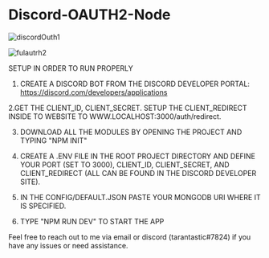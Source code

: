 # Discord-OAUTH2-Node
 
 ![discordOuth1](https://user-images.githubusercontent.com/25716399/126927680-9efcde0c-de6f-4063-a359-9e7ff35d50bd.jpg)

 
 ![fulautrh2](https://user-images.githubusercontent.com/25716399/126927673-b18c6eb8-4da7-4d30-b0f4-ee0e85aac088.jpg)


SETUP IN ORDER TO RUN PROPERLY

1. CREATE A DISCORD BOT FROM THE DISCORD DEVELOPER PORTAL:
  https://discord.com/developers/applications
  
2.GET THE CLIENT_ID, CLIENT_SECRET. SETUP THE CLIENT_REDIRECT INSIDE TO WEBSITE TO WWW.LOCALHOST:3000/auth/redirect.

3. DOWNLOAD ALL THE MODULES BY OPENING THE PROJECT AND TYPING "NPM INIT"

4. CREATE A .ENV FILE IN THE ROOT PROJECT DIRECTORY AND DEFINE YOUR  PORT (SET TO 3000), CLIENT_ID, CLIENT_SECRET, AND CLIENT_REDIRECT (ALL CAN BE FOUND IN THE DISCORD DEVELOPER SITE).

5. IN THE CONFIG/DEFAULT.JSON PASTE YOUR MONGODB URI WHERE IT IS SPECIFIED.

6. TYPE "NPM RUN DEV" TO START THE APP

Feel free to reach out to me via email or discord (tarantastic#7824) if you have any issues or need assistance.
